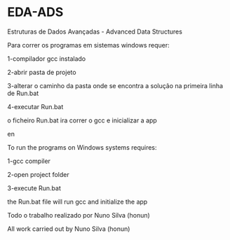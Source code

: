 # EDA-ADS
 Estruturas de Dados Avançadas - Advanced Data Structures




 Para correr os programas em sistemas windows requer:


 1-compilador gcc instalado


 2-abrir pasta de projeto


 3-alterar o caminho da pasta onde se encontra a solução na primeira linha de Run.bat

 4-executar Run.bat

 
 o ficheiro Run.bat ira correr o gcc e inicializar a app




en


To run the programs on Windows systems requires:


  1-gcc compiler

  
  2-open project folder


  3-execute Run.bat


  the Run.bat file will run gcc and initialize the app

 
Todo o trabalho realizado por Nuno Silva (honun)


All work carried out by Nuno Silva (honun)
